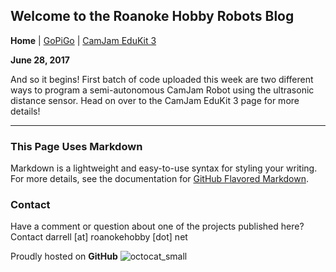 ## Welcome to the Roanoke Hobby Robots Blog 

**Home** | [GoPiGo](Page2.md) | [CamJam EduKit 3](Page3.md)

**June 28, 2017**

And so it begins! First batch of code uploaded this week are two different ways to 
program a semi-autonomous CamJam Robot using the ultrasonic distance sensor.
Head on over to the CamJam EduKit 3 page for more details!

* * *
### This Page Uses Markdown

Markdown is a lightweight and easy-to-use syntax for styling your writing. 
For more details, see the documentation for [GitHub Flavored Markdown](https://guides.github.com/features/mastering-markdown/).

### Contact

Have a comment or question about one of the projects published here? Contact darrell [at] roanokehobby [dot] net

Proudly hosted on **GitHub** ![octocat_small](https://user-images.githubusercontent.com/16419894/27620843-839a2fa6-5b9a-11e7-9ebc-76a8e713b7f7.png)
